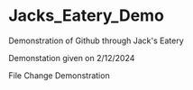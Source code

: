# Jacks_Eatery_Demo
Demonstration of Github through Jack's Eatery

Demonstation given on 2/12/2024 

File Change Demonstration